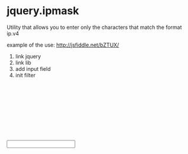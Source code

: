 jquery.ipmask
=============

Utility that allows you to enter only the characters that match the format ip.v4

example of the use: http://jsfiddle.net/bZTUX/

1. link jquery
2. link lib
3. add input field
4. init filter

<code>
<html>
<head>
<meta content="text/html; charset=utf-8" http-equiv="content-type">
<meta http-equiv='pragma' content='no-cache'>
</head>

<body>
<script src="//ajax.googleapis.com/ajax/libs/jquery/1.10.2/jquery.min.js"></script>
<script type="text/javascript" src="js/jquery.ipmask.v4.js"></script>

<input type="text" name="" id="testip"/>

<script type="text/javascript">
    $('#testip').ipmask();
</script>

</body>
</html>

</code>
